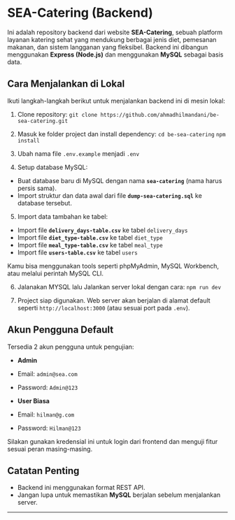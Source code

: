 # SEA-Catering (Backend)

Ini adalah repository backend dari website **SEA-Catering**, sebuah platform layanan katering sehat yang mendukung berbagai jenis diet, pemesanan makanan, dan sistem langganan yang fleksibel. Backend ini dibangun menggunakan **Express (Node.js)** dan menggunakan **MySQL** sebagai basis data.

## Cara Menjalankan di Lokal

Ikuti langkah-langkah berikut untuk menjalankan backend ini di mesin lokal:

1. Clone repository:
   ```git clone https://github.com/ahmadhilmandani/be-sea-catering.git ```


3. Masuk ke folder project dan install dependency:
   ```cd be-sea-catering```
  ```npm install```


4. Ubah nama file `.env.example` menjadi `.env`


5. Setup database MySQL:
- Buat database baru di MySQL dengan nama **`sea-catering`** (nama harus persis sama).
- Import struktur dan data awal dari file **`dump-sea-catering.sql`** ke database tersebut.

5. Import data tambahan ke tabel:
- Import file **`delivery_days-table.csv`** ke tabel `delivery_days`
- Import file **`diet_type-table.csv`** ke tabel `diet_type`
- Import file **`meal_type-table.csv`** ke tabel `meal_type`
- Import file **`users-table.csv`** ke tabel `users`

Kamu bisa menggunakan tools seperti phpMyAdmin, MySQL Workbench, atau melalui perintah MySQL CLI.

6. Jalanakan MYSQL lalu Jalankan server lokal dengan cara:
   ```npm run dev```

7. Project siap digunakan. Web server akan berjalan di alamat default seperti `http://localhost:3000` (atau sesuai port pada `.env`).

## Akun Pengguna Default

Tersedia 2 akun pengguna untuk pengujian:

- **Admin**
- Email: `admin@sea.com`
- Password: `Admin@123`

- **User Biasa**
- Email: `hilman@g.com`
- Password: `Hilman@123`

Silakan gunakan kredensial ini untuk login dari frontend dan menguji fitur sesuai peran masing-masing.

## Catatan Penting

- Backend ini menggunakan format REST API.
- Jangan lupa untuk memastikan **MySQL** berjalan sebelum menjalankan server.

---

